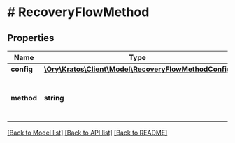 # # RecoveryFlowMethod

## Properties

Name | Type | Description | Notes
------------ | ------------- | ------------- | -------------
**config** | [**\Ory\Kratos\Client\Model\RecoveryFlowMethodConfig**](RecoveryFlowMethodConfig.md) |  | 
**method** | **string** | Method contains the request credentials type. | 

[[Back to Model list]](../../README.md#documentation-for-models) [[Back to API list]](../../README.md#documentation-for-api-endpoints) [[Back to README]](../../README.md)


